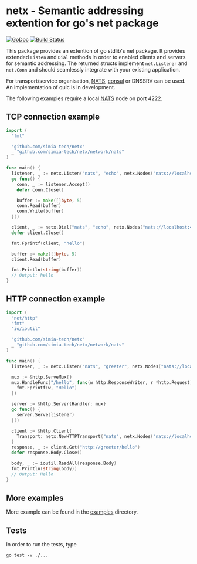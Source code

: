 # netx - Semantic addressing extention for go's net package

[![GoDoc](https://godoc.org/github.com/simia-tech/netx?status.svg)](https://godoc.org/github.com/simia-tech/netx) [![Build Status](https://travis-ci.org/simia-tech/netx.svg?branch=master)](https://travis-ci.org/simia-tech/netx)

This package provides an extention of go stdlib's net package. It provides extended `Listen` and `Dial` methods
in order to enabled clients and servers for semantic addressing. The returned structs implement `net.Listener` and
`net.Conn` and should seamlessly integrate with your existing application.

For transport/service organisation, [NATS](http://nats.io), [consul](https://consul.io) or DNSSRV can be used. An
implementation of quic is in development.

The following examples require a local [NATS](http://nats.io) node on port 4222.

## TCP connection example

```go
import (
  "fmt"

  "github.com/simia-tech/netx"
  _ "github.com/simia-tech/netx/network/nats"
)

func main() {
  listener, _ := netx.Listen("nats", "echo", netx.Nodes("nats://localhost:4222"))
  go func() {
    conn, _ := listener.Accept()
    defer conn.Close()

    buffer := make([]byte, 5)
    conn.Read(buffer)
    conn.Write(buffer)
  }()

  client, _ := netx.Dial("nats", "echo", netx.Nodes("nats://localhost:4222"))
  defer client.Close()

  fmt.Fprintf(client, "hello")

  buffer := make([]byte, 5)
  client.Read(buffer)

  fmt.Println(string(buffer))
  // Output: hello
}
```

## HTTP connection example

```go
import (
  "net/http"
  "fmt"
  "io/ioutil"

  "github.com/simia-tech/netx"
  _ "github.com/simia-tech/netx/network/nats"
)

func main() {
  listener, _ := netx.Listen("nats", "greeter", netx.Nodes("nats://localhost:4222"))

  mux := &http.ServeMux{}
  mux.HandleFunc("/hello", func(w http.ResponseWriter, r *http.Request) {
    fmt.Fprintf(w, "Hello")
  })

  server := &http.Server{Handler: mux}
  go func() {
    server.Serve(listener)
  }()

  client := &http.Client{
    Transport: netx.NewHTTPTransport("nats", netx.Nodes("nats://localhost:4222")),
  }
  response, _ := client.Get("http://greeter/hello")
  defer response.Body.Close()

  body, _ := ioutil.ReadAll(response.Body)
  fmt.Println(string(body))
  // Output: Hello
}
```

## More examples

More example can be found in the [examples](https://github.com/simia-tech/netx/example) directory.

## Tests

In order to run the tests, type

    go test -v ./...
